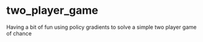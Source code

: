 # two_player_game
Having a bit of fun using policy gradients to solve a simple two player game of chance
